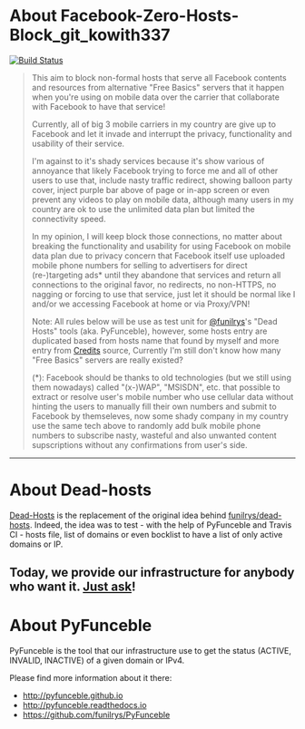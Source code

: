 # About Facebook-Zero-Hosts-Block_git_kowith337

[![Build Status](https://travis-ci.org/dead-hosts/Facebook-Zero-Hosts-Block_git_kowith337.svg?branch=master)](https://travis-ci.org/dead-hosts/Facebook-Zero-Hosts-Block_git_kowith337)

> This aim to block non-formal hosts that serve all Facebook contents and resources from alternative "Free Basics" servers that it happen when you're using on mobile data over the carrier that collaborate with Facebook to have that service!
> 
> Currently, all of big 3 mobile carriers in my country are give up to Facebook and let it invade and interrupt the privacy, functionality and usability of their service.
> 
> I'm against to it's shady services because it's show various of annoyance that likely Facebook trying to force me and all of other users to use that, include nasty traffic redirect, showing balloon party cover, inject purple bar above of page or in-app screen or even prevent any videos to play on mobile data, although many users in my country are ok to use the unlimited data plan but limited the connectivity speed.
> 
> In my opinion, I will keep block those connections, no matter about breaking the functionality and usability for using Facebook on mobile data plan due to privacy concern that Facebook itself use uploaded mobile phone numbers for selling to advertisers for direct (re-)targeting ads* until they abandone that services and return all connections to the original favor, no redirects, no non-HTTPS, no nagging or forcing to use that service, just let it should be normal like I and/or we accessing Facebook at home or via Proxy/VPN!
> 
> Note: All rules below will be use as test unit for [@funilrys](https://github.com/funilrys)'s "Dead Hosts" tools (aka. PyFunceble), however, some hosts entry are duplicated based from hosts name that found by myself and more entry from [Credits](https://github.com/kowith337/PersonalFilterListCollection/blob/master/hosts/test/hosts_facebook0.txt#L9) source, Currently I'm still don't know how many "Free Basics" servers are really existed?
> 
> (*): Facebook should be thanks to old technologies (but we still using them nowadays) called "(x-)WAP", "MSISDN", etc. that possible to extract or resolve user's mobile number who use cellular data without hinting the users to manually fill their own numbers and submit to Facebook by themseleves, now some shady company in my country use the same tech above to randomly add bulk mobile phone numbers to subscribe nasty, wasteful and also unwanted content supscriptions without any confirmations from user's side.

--------------------------------------------------------------------------------

# About Dead-hosts

[Dead-Hosts](https://github.com/dead-hosts) is the replacement of the original idea behind [funilrys/dead-hosts](https://github.com/funilrys/dead-hosts).
Indeed, the idea was to test - with the help of PyFunceble and Travis CI - hosts file, list of domains or even bocklist to have a list of only active domains or IP.

Today, we provide our infrastructure for anybody who want it. [Just ask](https://github.com/dead-hosts/dev-center/issues/new?template=inclusion-request.md)!
--------------------------------------------------------------------------------

# About PyFunceble

PyFunceble is the tool that our infrastructure use to get the status (ACTIVE, INVALID, INACTIVE) of a given domain or IPv4.

Please find more information about it there:

* http://pyfunceble.github.io
* http://pyfunceble.readthedocs.io
* https://github.com/funilrys/PyFunceble

